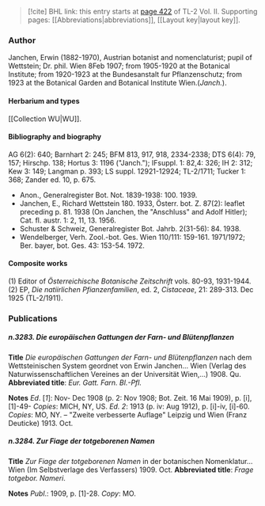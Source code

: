 > [!cite] BHL link: this entry starts at [page 422](https://www.biodiversitylibrary.org/item/103253#page/448/mode/1up) of TL-2 Vol. II.
> Supporting pages: [[Abbreviations|abbreviations]], [[Layout key|layout key]].

### Author

Janchen, Erwin (1882-1970), Austrian botanist and nomenclaturist; pupil of Wettstein; Dr. phil. Wien 8Feb 1907; from 1905-1920 at the Botanical Institute; from 1920-1923 at the Bundesanstalt fur Pflanzenschutz; from 1923 at the Botanical Garden and Botanical Institute Wien.(*Janch.*).

#### Herbarium and types

[[Collection WU|WU]].

#### Bibliography and biography

AG 6(2): 640; Barnhart 2: 245; BFM 813, 917, 918, 2334-2338; DTS 6(4): 79, 157; Hirschp. 138; Hortus 3: 1196 ("Janch."); IFsuppl. 1: 82,4: 326; IH 2: 312; Kew 3: 149; Langman p. 393; LS suppl. 12921-12924; TL-2/1711; Tucker 1: 368; Zander ed. 10, p. 675.
- Anon., Generalregister Bot. Not. 1839-1938: 100. 1939.
- Janchen, E., Richard Wettstein 180. 1933, Österr. bot. Z. 87(2): leaflet preceding p. 81. 1938 (On Janchen, the "Anschluss" and Adolf Hitler); Cat. fl. austr. 1: 2, 11, 13. 1956.
- Schuster & Schweiz, Generalregister Bot. Jahrb. 2(31-56): 84. 1938.
- Wendelberger, Verh. Zool.-bot. Ges. Wien 110/111: 159-161. 1971/1972; Ber. bayer, bot. Ges. 43: 153-54. 1972.

#### Composite works

(1) Editor of *Österreichische Botanische Zeitschrift* vols. 80-93, 1931-1944.
(2) EP, *Die natiirlichen Pfianzenfamilien*, ed. 2, *Cistaceae*, 21: 289-313. Dec 1925 (TL-2/1911).

### Publications

##### n.3283. Die europäischen Gattungen der Farn- und Blütenpflanzen

**Title**
*Die europäischen Gattungen der Farn- und Blütenpflanzen* nach dem Wettsteinischen System geordnet von Erwin Janchen... Wien (Verlag des Naturwissenschaftlichen Vereines an der Universität Wien,...) 1908. Qu.
**Abbreviated title**: *Eur. Gatt. Farn. Bl.-Pfl.*

**Notes**
*Ed*. \[*1*\]: Nov- Dec 1908 (p. 2: Nov 1908; Bot. Zeit. 16 Mai 1909), p. \[i\], \[1\]-49- *Copies*: MICH, NY, US.
*Ed. 2*: 1913 (p. iv: Aug 1912), p. \[i\]-iv, \[i\]-60. *Copies*: MO, NY. – "Zweite verbesserte Auflage" Leipzig und Wien (Franz Deuticke) 1913. Oct.

##### n.3284. Zur Fiage der totgeborenen Namen

**Title**
*Zur Fiage der totgeborenen Namen* in der botanischen Nomenklatur... Wien (Im Selbstverlage des Verfassers) 1909. Oct.
**Abbreviated title**: *Frage totgebor. Nameri*.

**Notes**
*Publ*.: 1909, p. \[1\]-28. *Copy*: MO.

